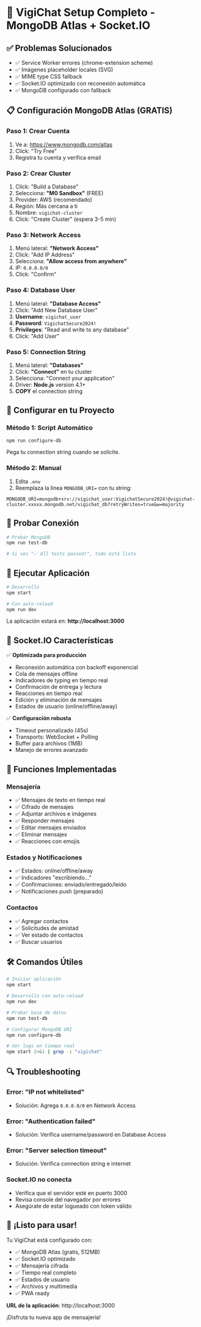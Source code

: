 # 🚀 VigiChat Setup Completo - MongoDB Atlas + Socket.IO

## ✅ Problemas Solucionados

- ✅ Service Worker errores (chrome-extension scheme)
- ✅ Imágenes placeholder locales (SVG)
- ✅ MIME type CSS fallback
- ✅ Socket.IO optimizado con reconexión automática
- ✅ MongoDB configurado con fallback

## 📋 Configuración MongoDB Atlas (GRATIS)

### Paso 1: Crear Cuenta
1. Ve a: https://www.mongodb.com/atlas
2. Click: "Try Free"
3. Registra tu cuenta y verifica email

### Paso 2: Crear Cluster
1. Click: "Build a Database"
2. Selecciona: **"M0 Sandbox"** (FREE)
3. Provider: AWS (recomendado)
4. Región: Más cercana a ti
5. Nombre: `vigichat-cluster`
6. Click: "Create Cluster" (espera 3-5 min)

### Paso 3: Network Access
1. Menú lateral: **"Network Access"**
2. Click: "Add IP Address"
3. Selecciona: **"Allow access from anywhere"**
4. IP: `0.0.0.0/0`
5. Click: "Confirm"

### Paso 4: Database User
1. Menú lateral: **"Database Access"**
2. Click: "Add New Database User"
3. **Username**: `vigichat_user`
4. **Password**: `VigichatSecure2024!`
5. **Privileges**: "Read and write to any database"
6. Click: "Add User"

### Paso 5: Connection String
1. Menú lateral: **"Databases"**
2. Click: **"Connect"** en tu cluster
3. Selecciona: "Connect your application"
4. Driver: **Node.js** version 4.1+
5. **COPY** el connection string

## 🔧 Configurar en tu Proyecto

### Método 1: Script Automático
```bash
npm run configure-db
```
Pega tu connection string cuando se solicite.

### Método 2: Manual
1. Edita `.env`
2. Reemplaza la línea `MONGODB_URI=` con tu string:
```env
MONGODB_URI=mongodb+srv://vigichat_user:VigichatSecure2024!@vigichat-cluster.xxxxx.mongodb.net/vigichat_db?retryWrites=true&w=majority
```

## 🧪 Probar Conexión

```bash
# Probar MongoDB
npm run test-db

# Si ves "✅ All tests passed!", todo está listo
```

## 🚀 Ejecutar Aplicación

```bash
# Desarrollo
npm start

# Con auto-reload
npm run dev
```

La aplicación estará en: **http://localhost:3000**

## 🔧 Socket.IO Características

✅ **Optimizada para producción**
- Reconexión automática con backoff exponencial
- Cola de mensajes offline
- Indicadores de typing en tiempo real
- Confirmación de entrega y lectura
- Reacciones en tiempo real
- Edición y eliminación de mensajes
- Estados de usuario (online/offline/away)

✅ **Configuración robusta**
- Timeout personalizado (45s)
- Transports: WebSocket + Polling
- Buffer para archivos (1MB)
- Manejo de errores avanzado

## 📱 Funciones Implementadas

### Mensajería
- ✅ Mensajes de texto en tiempo real
- ✅ Cifrado de mensajes
- ✅ Adjuntar archivos e imágenes
- ✅ Responder mensajes
- ✅ Editar mensajes enviados
- ✅ Eliminar mensajes
- ✅ Reacciones con emojis

### Estados y Notificaciones
- ✅ Estados: online/offline/away
- ✅ Indicadores "escribiendo..."
- ✅ Confirmaciones: enviado/entregado/leído
- ✅ Notificaciones push (preparado)

### Contactos
- ✅ Agregar contactos
- ✅ Solicitudes de amistad
- ✅ Ver estado de contactos
- ✅ Buscar usuarios

## 🛠️ Comandos Útiles

```bash
# Iniciar aplicación
npm start

# Desarrollo con auto-reload
npm run dev

# Probar base de datos
npm run test-db

# Configurar MongoDB URI
npm run configure-db

# Ver logs en tiempo real
npm start 2>&1 | grep -i "vigichat"
```

## 🔍 Troubleshooting

### Error: "IP not whitelisted"
- Solución: Agrega `0.0.0.0/0` en Network Access

### Error: "Authentication failed"
- Solución: Verifica username/password en Database Access

### Error: "Server selection timeout"
- Solución: Verifica connection string e internet

### Socket.IO no conecta
- Verifica que el servidor esté en puerto 3000
- Revisa console del navegador por errores
- Asegúrate de estar logueado con token válido

## 🎉 ¡Listo para usar!

Tu VigiChat está configurado con:
- ✅ MongoDB Atlas (gratis, 512MB)
- ✅ Socket.IO optimizado
- ✅ Mensajería cifrada
- ✅ Tiempo real completo
- ✅ Estados de usuario
- ✅ Archivos y multimedia
- ✅ PWA ready

**URL de la aplicación**: http://localhost:3000

¡Disfruta tu nueva app de mensajería!